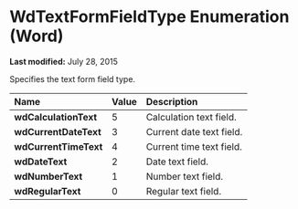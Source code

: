 
# WdTextFormFieldType Enumeration (Word)

 **Last modified:** July 28, 2015

Specifies the text form field type.


|**Name**|**Value**|**Description**|
|:-----|:-----|:-----|
| **wdCalculationText**|5|Calculation text field.|
| **wdCurrentDateText**|3|Current date text field.|
| **wdCurrentTimeText**|4|Current time text field.|
| **wdDateText**|2|Date text field.|
| **wdNumberText**|1|Number text field.|
| **wdRegularText**|0|Regular text field.|
